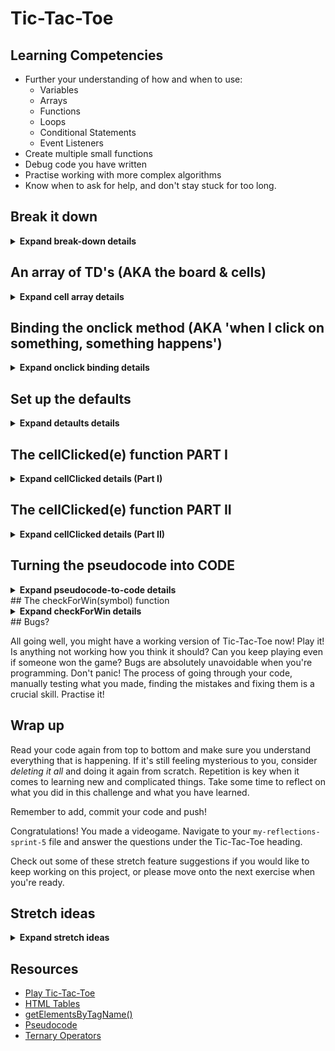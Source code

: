 # Tic-Tac-Toe

## Learning Competencies
- Further your understanding of how and when to use:
    - Variables
    - Arrays
    - Functions
    - Loops
    - Conditional Statements
    - Event Listeners
- Create multiple small functions
- Debug code you have written
- Practise working with more complex algorithms
- Know when to ask for help, and don't stay stuck for too long.

## Break it down

<details>
<summary><b>Expand break-down details</b></summary>
Open the `index.html` in your browser to see the user interface. Let's use it as a visual aid to figure out what we need to build in our JavaScript file. We have:

- a title, "Tic-Tac-Toe"

- a 3x3 grid, and each cell should:
    - be clickable
    - display an "X" or an "O" once a player has clicked that grid cell for their turn

- a subtitle ("Click on a cell to start!"), which when a player:
    - clicks a grid cell to mark it, should change to inform the other player it's now their turn
    - has won, should tell us who won the game.

So let's think about how we can do this and then tackle the parts one by one. We need:

1) an array containing all the squares of the board
2) the ability to click each square and put either an X or an O into it
3) a boolean to keep track of whose turn it is, X or O, and logic to switch turns once a player makes a move  
4) logic to display whose turn it is
5) a function that checks if the game has been won
6) logic to display "_ WON!" when a player wins.
    
</details>
 
## An array of TD's (AKA the board & cells)

<details>
<summary><b>Expand cell array details</b></summary>
An [HTML Table](https://www.w3schools.com/html/html_tables.asp) is a fairly common way of displaying spreadsheet style data on the web. It has `TR` children elements, which is short for 'Table Row'. Those `TR` elements in turn have `TD` children elements. TD is short for 'Table Data' and it's the part we're really interested in here. Our board for Tic-Tac-Toe is nine `TD` elements in total. As with all HTML elements, we can access and edit their properties using JavaScript.
 
For example, if I had a variable (let's call it `myCell`) representing a particular cell (`TD`) in an HTML table, I could edit what is inside the cell by accessing it's `.innerHTML` property like this:
 
`myCell.innerHTML = "X"` or `myCell.innerHTML = "O"`
 
Which is the equivalent of `<td>X</td>` or `<td>O</td>` if we were writing it straight into the HTML file.
`.innerHTML` literally means "what is inside the HTML tag".
 
So with that info, we know how to put X's or O's into any particular cell, but how do we know _which_ cell to put them into, and _when_ it should happen? This is where the _array of cells_ we mentioned earlier (in our overview) comes in. If we had an array of all the `TD` elements, we could "bind a function to their onclick method" - which is a complicated way of saying: "when I click on something, something happens".
 
So how do we get the array of all the cells? Luckily, this is a pretty common desire in programming. You've probably seen `document.getElementById()` before, which we can use to get back a single HTML element using its `ID`. There is another handy method called [document.getElementsByTagName()](https://www.w3schools.com/jsref/met_document_getelementsbytagname.asp) which gives us back _an array of every element of a certain type_. For example, give me all the `<p>` tags, or all the `<h1>` tags.
 
Using this method, we can create a new array of all the `<td>` tags like so:

`let cells = document.getElementsByTagName("TD")`
 
And just like that, we've got the nine cells that make up our board! Go ahead and add that snippet to your `game.js` file. 
</details>
    
## Binding the onclick method (AKA 'when I click on something, something happens')
 
<details>
<summary><b>Expand onclick binding details</b></summary>
Every HTML element has a built-in `.onclick` method. At first they do nothing, but you can tell them to do anything you want. For example, put the following code into your `game.js` file:
 
```game.js
 
function sayHello () {
    console.log("hello")
}
 
cells[0].onclick = sayHello
```
 
Refresh the `index.html` file in your browser and click on the top left square of the board.
If you open your browser developer tools, in the Console tab you should see the "hello" message printing.
 
Woohoo! Now, if you really wanted to, you could put this into your `game.js` file:
 
```game.js
cells[0].onclick = sayHello
cells[1].onclick = sayHello
cells[2].onclick = sayHello
cells[3].onclick = sayHello
cells[4].onclick = sayHello
cells[5].onclick = sayHello
cells[6].onclick = sayHello
cells[7].onclick = sayHello
cells[8].onclick = sayHello
```
 
This does the trick, but is not very efficient. [Don't repeat yourself](https://en.wikipedia.org/wiki/Don%27t_repeat_yourself).

Whenever you find yourself doing something over and over again, what you almost always want is a Loop. The computer can then loop over the repetitive task, saving the programmer (you), from needing to do it.

Something we know about loops is that they have an "Iterator" (`let i = 0`) which represents how many times we have been through the loop. The iterator increases each time we finish a cycle of the loop (`i++`) until it surpasses some kind of limit (`i < cells.length`) and then the loop stops.
 
So because we know the iterator starts at 0, and then becomes 1, 2, 3, 4, 5, etc. We can use it to bind the onclick method to all of our cells in a single line of looped code:
 
```game.js
for (let i = 0; i < cells.length; i++) {
    cells[i].onclick = sayHello
}
```
 
That's much better! But we want to do more than say hello, so let's continue.
</details>
    
## Set up the defaults

<details>
<summary><b>Expand detaults details</b></summary>

This step is fairly straightforward, we're going to set up some defaults for the beginning of the game.

``` 
let noughtsTurn = true

let gameIsOver
```

The default starting player will be noughts, and the game should only be over when it has met the winning conditions. We'll refer to these in later code, but they need to be declared at this point.  

</details>
 
## The cellClicked(e) function PART I

<details>
<summary><b>Expand cellClicked details (Part I)</b></summary>
        
Now we're going to write the _real_ function that will execute when you click on a cell, rather than saying hello. In programming there is a concept called a ["stub"](https://en.wikipedia.org/wiki/Method_stub). As with so many things in the coding world, "stub" can mean a few different (but similar) things. In this context, "stub" refers to a function that will _eventually_ do what you want it to do, but in the meantime it acts as a placeholder of sorts. It might look like:
 
```game.js
function cellClicked(e) {
 
    let cell = e.target
    console.log("i clicked on: " + cell)
 
}
```
 
Then, back inside your loop from earlier, you could replace `onclick = sayHello` with `onclick = cellClicked`. This is another reason why [DRY code](https://en.wikipedia.org/wiki/Don%27t_repeat_yourself) is best. Instead of having to remember and find all the nine times you bound the onclick method, changing that single line in the loop changes it for every cell on the board.
 
Now you might be wondering, what is going on with that `(e)` argument, and what is `e.target`? The `e` stands for event. It is a secret argument that JavaScript _automatically_ slips into every function executed by an `.onclick` method. It's a little bit sneaky because it happens magically behind the scenes. You can read more about [DOM events here](https://www.w3schools.com/jsref/dom_obj_event.asp) but the [TL;DR](https://www.merriam-webster.com/dictionary/TL%3BDR#:~:text=1%20%3A%20too%20long%3B%20didn',even%20sit%20down%20and%20read) is they are **huge** objects containing heaps of information about everything that happened the moment you clicked on that HTML element including, most importantly for us, _which_ HTML element you clicked on. This is important for what we're trying to do because we need to know _which_ cell to put an X or an O inside.
 
The specific HTML element you clicked on is called the `target` of the click event, so by saying `let cell = e.target`, we can create a new variable representing the cell we clicked on. Add the above `cellClicked(e)` code to your `game.js`, then refresh your browser and look in the developer tools Console, you should be able to click on cells and see that `"i clicked on: " + cell` message popping up.

*Note, as with _all_ argument and variable names, there is nothing "magic" about the letter `e`. You could write `cellClicked(bananas)` and create the `let annie = bananas.target` variable and it would work in exactly the same way. The names we give to arugments and variables are for _us_, the programmers. The computer only cares about what _data_ is assigned to the arguments and variables that _we_ name.   
 
</details>
    
## The cellClicked(e) function PART II
 
<details>
<summary><b>Expand cellClicked details (Part II)</b></summary>
    
Now we're going to practise another crucial skill when it comes to writing more complicated algorithms: [PSEUDOCODE](https://www.geeksforgeeks.org/how-to-write-a-pseudo-code/). Often it takes new programmers a long time to embrace pseudocode. They can dive right into writing the function with a very blurry understanding of what they want to happen. It's like driving in roughly the right direction with a vague idea of where you want to end up. You'll probably get there eventually, but it will take a _lot_ longer, and realising that you have been driving down the wrong street for 20 minutes is extremely frustrating. So. . . don't do that! Make a plan, even just a few bullet points, before you start driving.
 
Here is some pseudocode for the `cellClicked(e)` function:
 
```game.js
// function for handling clicks on cells
function cellClicked(e) {
 
  // create a variable for the clicked cell so I can do stuff with it
 
  // if the cell is empty (check it's .innerHTML property)
 
      // figure out which symbol to put inside the cell ("O" or "X" based on the naughtsTurn boolean)
 
      // put the symbol inside the cell (by using .innerHTML again)
 
      // check to see if the player won with that move (probably using a new function, like checkForWin() which I'll need to write later)
 
          // if the game isn't over 
        
              // switch to the other player (using the naughtsTurn boolean again)
 
              // update the subtitle saying whose turn it is now
}
```
 
Writing that pseudocode doesn't take long. It might take you a little longer when you're new to programming, but don't sweat it. Taking time to plan your journey before you start writing code saves you an _immense_ amount of time and frustration in the long run. **So remember to do it!**
</details>

## Turning the pseudocode into CODE
<details>
<summary><b>Expand pseudocode-to-code details</b></summary> 
We're going to let you tackle writing the real contents of `cellClicked(e)` yourself, but here are a few tips based on the pseudocode:
 
- _create a variable for the clicked cell so I can do stuff with it_

    We covered this one already with the `e.target`!
 
- _if the cell is empty (check it's .innerHTML property)_

    You can check to see if an HTML element is empty like `myVariableName.innerHTML == ""`
 
- _figure out which symbol to put inside the cell ("O" or "X" based on the naughtsTurn Boolean)_

    Creating a variable for the symbol is useful here (maybe `symbol`), and it could be a great time to practise using the [Ternary Operator](https://developer.mozilla.org/en-US/docs/Web/JavaScript/Reference/Operators/Conditional_Operator) if you're feeling adventurous, but an `if else` statement will work just as well.  
 
- _put the symbol inside the cell (by using .innerHTML again)_

    Once you've figured out which symbol to put inside the cell, put it in there using .innerHTML.
 
- _check to see if the player won with that move (probably using a new function, like checkForWin() which I'll need to write later)_

    You could create a stub `checkForWin()` function with nothing inside it for the time being, making the real function is the next step after writing this `cellClicked(e)` function. Hint: you will need to pass the `symbol` variable in when you call the `checkForWin()` function.    
  
- _if the game isn't over_

    You could use the logical NOT operator here to toggle the gameIsOver variable (e.g. !gameIsOver).

- _switch to the other player (using the naughtsTurn boolean again)_

    Everytime someone makes a move, all we need to do is toggle that variable state to keep track of the next player's turn. 
    
    Tip! You can toggle a boolean "on and off" with this nifty trick: `noughtsTurn = !noughtsTurn` If it's true, that line will set it false; if it's false, it will set it true!

- _update the subtitle saying whose turn it is now_

    Refer back to how we updated HTML text in the JavaScript Cafe challenge from Sprint 3.
 
Once you've worked through those bullet points, you should now be able to play basic Tic-Tac-Toe! However, there's no winning yet. You can just put the X's and O's into the cells anywhere you want. You need to write an algorithm that looks through the array of cells and tries to find three in a row. Let's do it!
</details>
## The checkForWin(symbol) function
<details>
<summary><b>Expand checkForWin details</b></summary>
So what's the first step when it comes to writing this new function? You guessed it, pseudocode! What might that look like?
 
```game.js

// the function takes a string as an argument ("X" or "O")
// *in this example we called the argument 'symbol' but you can call it whatever you want (hint: bananas)

function checkForWin(symbol) {
 
    // if a symbol appears three times in a row in the board cells i.e. a winning line
   
        // either horizontally, vertically, OR diagonally
 
        // the game is over
 
    // if the game is over
 
        // update the subtitle with the winner
   
}
```
 
So that's all well and good, but you're probably thinking _how_? How can we check to see if the symbol is appearing three times in a row? Well, just like earlier when we used `.innerHTML` to check if a cell was empty, we can also use it to check _what_ is inside the element. For example, `cell.innerHTML == "X"`. We have access to all of the cells on the board inside the `cells` array that we created at the start of the challenge. Refer to this beautiful diagram for a visual representation of which array element equals which cell:
 
![Board Diagram](./images/board-diagram.png)
 
So, armed with this knowledge, we can construct `if()` statements that check to see if three cells in a row all contain the "X" or "O" symbol argument string that we're passing into this function.
We're going to show you what that could look like for a horizontal victory, and let you tackle the vertical and diagonal victories yourself:
 
```game.js
function checkForWin(symbol) {
 
    // HORIZONTAL LINES //

    if (cells[0].innerHTML == symbol && cells[1].innerHTML == symbol && cells[2].innerHTML == symbol)
        gameIsOver = true
 
    else if (cells[3].innerHTML == symbol && cells[4].innerHTML == symbol && cells[5].innerHTML == symbol)
        gameIsOver = true
 
    else if (cells[6].innerHTML == symbol && cells[7].innerHTML == symbol && cells[8].innerHTML == symbol)
        gameIsOver = true
 
    // VERTICAL LINES //
 
    // ...
 
    // DIAGONAL LINES //
 
    // ...
 
 
    if (gameIsOver) {
        // update the subtitle with the winner
    }
}
```
 
Enjoy! Remember to reach out for help if you get stuck.
</details>
## Bugs?
 
All going well, you might have a working version of Tic-Tac-Toe now! Play it! Is anything not working how you think it should? Can you keep playing even if someone won the game? Bugs are absolutely unavoidable when you're programming. Don't panic! The process of going through your code, manually testing what you made, finding the mistakes and fixing them is a crucial skill. Practise it!
 
## Wrap up
 
Read your code again from top to bottom and make sure you understand everything that is happening. If it's still feeling mysterious to you, consider _deleting it all_ and doing it again from scratch. Repetition is key when it comes to learning new and complicated things. Take some time to reflect on what you did in this challenge and what you have learned.
 
Remember to add, commit your code and push!

Congratulations! You made a videogame. Navigate to your `my-reflections-sprint-5` file and answer the questions under the Tic-Tac-Toe heading.
    
Check out some of these stretch feature suggestions if you would like to keep working on this project, or please move onto the next exercise when you're ready.
 
## Stretch ideas

<details>
<summary><b>Expand stretch ideas</b></summary>
    
* Randomise which player takes the first turn, X or O. 
* Create a function that checks for a 'Stalemate' e.g. all the squares are full and nobody won, make the subtitle display "STALEMATE".
* A restart button that resets the game.
* Whacky cartoon sound effects.
* A tally that keeps track of how many times X or O has won.
* Any new feature that makes Tic-Tac-Toe more interesting to play (it's a pretty basic game).
 
</details>
        
## Resources
 
* [Play Tic-Tac-Toe](https://playtictactoe.org/)
* [HTML Tables](https://www.w3schools.com/html/html_tables.asp)
* [getElementsByTagName()](https://www.w3schools.com/jsref/met_document_getelementsbytagname.asp)
* [Pseudocode](https://www.geeksforgeeks.org/how-to-write-a-pseudo-code/)
* [Ternary Operators](https://developer.mozilla.org/en-US/docs/Web/JavaScript/Reference/Operators/Conditional_Operator)

